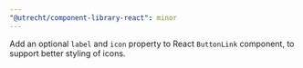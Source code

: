 ```yaml
---
"@utrecht/component-library-react": minor
---
```


Add an optional `label` and `icon` property to React `ButtonLink` component, to support better styling of icons.
